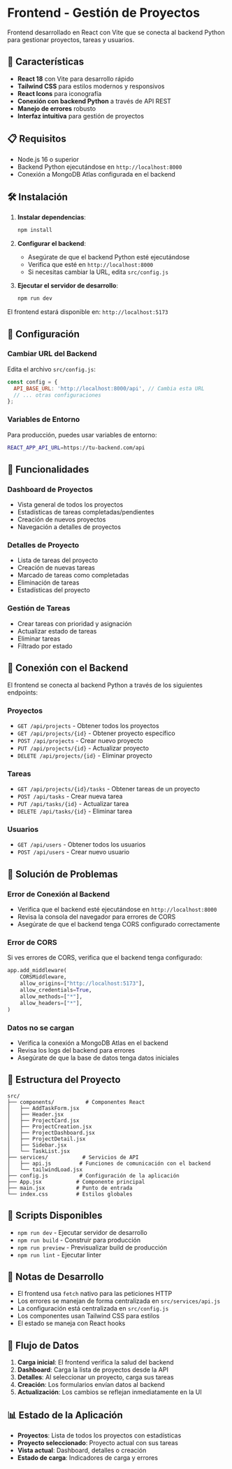 # Frontend - Gestión de Proyectos

Frontend desarrollado en React con Vite que se conecta al backend Python para gestionar proyectos, tareas y usuarios.

## 🚀 Características

- **React 18** con Vite para desarrollo rápido
- **Tailwind CSS** para estilos modernos y responsivos
- **React Icons** para iconografía
- **Conexión con backend Python** a través de API REST
- **Manejo de errores** robusto
- **Interfaz intuitiva** para gestión de proyectos

## 📋 Requisitos

- Node.js 16 o superior
- Backend Python ejecutándose en `http://localhost:8000`
- Conexión a MongoDB Atlas configurada en el backend

## 🛠️ Instalación

1. **Instalar dependencias**:
   ```bash
   npm install
   ```

2. **Configurar el backend**:
   - Asegúrate de que el backend Python esté ejecutándose
   - Verifica que esté en `http://localhost:8000`
   - Si necesitas cambiar la URL, edita `src/config.js`

3. **Ejecutar el servidor de desarrollo**:
   ```bash
   npm run dev
   ```

El frontend estará disponible en: `http://localhost:5173`

## 🔧 Configuración

### Cambiar URL del Backend

Edita el archivo `src/config.js`:

```javascript
const config = {
  API_BASE_URL: 'http://localhost:8000/api', // Cambia esta URL
  // ... otras configuraciones
};
```

### Variables de Entorno

Para producción, puedes usar variables de entorno:

```bash
REACT_APP_API_URL=https://tu-backend.com/api
```

## 📱 Funcionalidades

### Dashboard de Proyectos
- Vista general de todos los proyectos
- Estadísticas de tareas completadas/pendientes
- Creación de nuevos proyectos
- Navegación a detalles de proyectos

### Detalles de Proyecto
- Lista de tareas del proyecto
- Creación de nuevas tareas
- Marcado de tareas como completadas
- Eliminación de tareas
- Estadísticas del proyecto

### Gestión de Tareas
- Crear tareas con prioridad y asignación
- Actualizar estado de tareas
- Eliminar tareas
- Filtrado por estado

## 🔗 Conexión con el Backend

El frontend se conecta al backend Python a través de los siguientes endpoints:

### Proyectos
- `GET /api/projects` - Obtener todos los proyectos
- `GET /api/projects/{id}` - Obtener proyecto específico
- `POST /api/projects` - Crear nuevo proyecto
- `PUT /api/projects/{id}` - Actualizar proyecto
- `DELETE /api/projects/{id}` - Eliminar proyecto

### Tareas
- `GET /api/projects/{id}/tasks` - Obtener tareas de un proyecto
- `POST /api/tasks` - Crear nueva tarea
- `PUT /api/tasks/{id}` - Actualizar tarea
- `DELETE /api/tasks/{id}` - Eliminar tarea

### Usuarios
- `GET /api/users` - Obtener todos los usuarios
- `POST /api/users` - Crear nuevo usuario

## 🐛 Solución de Problemas

### Error de Conexión al Backend
- Verifica que el backend esté ejecutándose en `http://localhost:8000`
- Revisa la consola del navegador para errores de CORS
- Asegúrate de que el backend tenga CORS configurado correctamente

### Error de CORS
Si ves errores de CORS, verifica que el backend tenga configurado:

```python
app.add_middleware(
    CORSMiddleware,
    allow_origins=["http://localhost:5173"],
    allow_credentials=True,
    allow_methods=["*"],
    allow_headers=["*"],
)
```

### Datos no se cargan
- Verifica la conexión a MongoDB Atlas en el backend
- Revisa los logs del backend para errores
- Asegúrate de que la base de datos tenga datos iniciales

## 📁 Estructura del Proyecto

```
src/
├── components/          # Componentes React
│   ├── AddTaskForm.jsx
│   ├── Header.jsx
│   ├── ProjectCard.jsx
│   ├── ProjectCreation.jsx
│   ├── ProjectDashboard.jsx
│   ├── ProjectDetail.jsx
│   ├── Sidebar.jsx
│   └── TaskList.jsx
├── services/           # Servicios de API
│   ├── api.js         # Funciones de comunicación con el backend
│   └── tailwindLoad.jsx
├── config.js          # Configuración de la aplicación
├── App.jsx           # Componente principal
├── main.jsx          # Punto de entrada
└── index.css         # Estilos globales
```

## 🚀 Scripts Disponibles

- `npm run dev` - Ejecutar servidor de desarrollo
- `npm run build` - Construir para producción
- `npm run preview` - Previsualizar build de producción
- `npm run lint` - Ejecutar linter

## 📝 Notas de Desarrollo

- El frontend usa `fetch` nativo para las peticiones HTTP
- Los errores se manejan de forma centralizada en `src/services/api.js`
- La configuración está centralizada en `src/config.js`
- Los componentes usan Tailwind CSS para estilos
- El estado se maneja con React hooks

## 🔄 Flujo de Datos

1. **Carga inicial**: El frontend verifica la salud del backend
2. **Dashboard**: Carga la lista de proyectos desde la API
3. **Detalles**: Al seleccionar un proyecto, carga sus tareas
4. **Creación**: Los formularios envían datos al backend
5. **Actualización**: Los cambios se reflejan inmediatamente en la UI

## 📊 Estado de la Aplicación

- **Proyectos**: Lista de todos los proyectos con estadísticas
- **Proyecto seleccionado**: Proyecto actual con sus tareas
- **Vista actual**: Dashboard, detalles o creación
- **Estado de carga**: Indicadores de carga y errores
